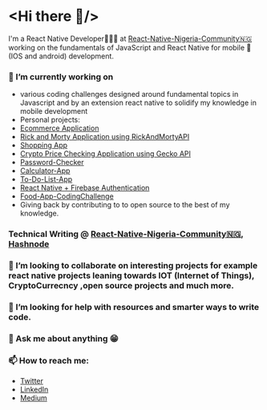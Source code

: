 # <Hi there 👋/>

I'm a React Native Developer👨🏿‍💻 at  [React-Native-Nigeria-Community🇳🇬](https://github.com/react-native-nigeria-community)  working on the  fundamentals  of  JavaScript and React Native for mobile 📱(IOS and android) development.

### 🔭 I’m currently working on
* various coding challenges designed around fundamental topics in Javascript and by an extension react native to solidify my knowledge in mobile development
* Personal projects:
* [Ecommerce Application](https://github.com/olatunjiemanuel/EcommerceApp)
* [Rick and Morty Application using RickAndMortyAPI](https://github.com/olatunjiemanuel/RickAndMortyApp)
* [Shopping App](https://github.com/olatunjiemanuel/shoppingAppUI)
* [Crypto Price Checking Application using Gecko API](https://github.com/olatunjiemanuel/CryptoCurrencyApp/tree/master)
* [Password-Checker](https://github.com/olatunjiemanuel/passwordchecker)
* [Calculator-App](https://github.com/olatunjiemanuel/Calculator-App)
* [To-Do-List-App](https://github.com/olatunjiemanuel/To-do-List-App)
* [React Native + Firebase Authentication](https://github.com/olatunjiemanuel/firebase-Auth)
* [Food-App-CodingChallenge](https://github.com/olatunjiemanuel/Food-App-CodingChallenge)
* Giving back by contributing to to open source to the best of my knowledge.
### Technical Writing @ [React-Native-Nigeria-Community🇳🇬](https://github.com/react-native-nigeria-community), [Hashnode](https://hashnode.com/@olatunjiemanuel)
### 👯 I’m looking to collaborate on interesting projects for example react native projects leaning towards IOT (Internet of Things), CryptoCurrecncy ,open source projects and much more.
### 🤔 I’m looking for help with resources and smarter ways to write code.
### 💬 Ask me about anything 😁
### 📫 How to reach me: 
- [Twitter](https://twitter.com/olatunjiemanuel?s=11)
- [LinkedIn](https://www.linkedin.com/in/olatunji-adenuga-9789a9150/)
- [Medium](https://medium.com/@olatunjiemanuel15)



